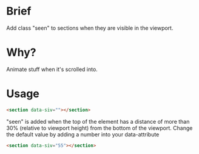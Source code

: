 Brief
=====
Add class "seen" to sections when they are visible in the viewport. 


Why?
====
Animate stuff when it's scrolled into.


Usage
=====
```html
<section data-siv=""></section>
```

"seen" is added when the top of the element has a distance of more than 30% (relative to viewport height) from the bottom of the viewport. Change the default value by adding a number into your data-attribute
```html
<section data-siv="55"></section>
```
